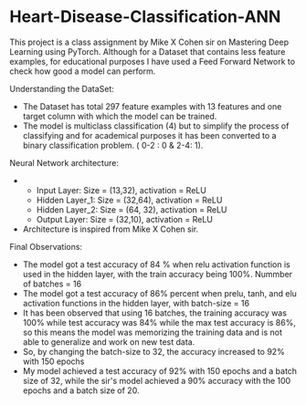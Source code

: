 # Heart-Disease-Classification-ANN

This project is a class assignment by Mike X Cohen sir on Mastering Deep Learning using PyTorch. Although for a Dataset that contains less feature examples, for educational purposes I have used a Feed Forward Network to check how good a model can perform.

Understanding the DataSet:

* The Dataset has total 297 feature examples with 13 features and one target column with which the model can be trained.
* The model is multiclass classification (4) but to simplify the process of classifying and for academical purposes it has been converted to a binary classification problem. ( 0-2 : 0 & 2-4: 1).

Neural Network architecture:
* * Input Layer: Size = (13,32), activation = ReLU
  * Hidden Layer_1: Size = (32,64), activation = ReLU
  * Hidden Layer_2: Size = (64, 32), activation = ReLU
  * Output Layer: Size = (32,10), activation = ReLU
* Architecture is inspired from Mike X Cohen sir.

Final Observations:

* The model got a test accuracy of 84 % when relu activation function is used in the hidden layer, with the train accuracy being 100%. Nummber of batches = 16
* The model got a test accuracy of 86% percent when prelu, tanh, and elu activation functions in the hidden layer, with batch-size = 16
* It has been observed that using 16 batches, the training accuracy was 100% while test accuracy was 84% while the max test accuracy is 86%, so this means the model was memorizing the training data and is not able to generalize and work on new test data.
* So, by changing the batch-size to 32, the accuracy increased to 92% with 150 epochs
* My model achieved a test accuracy of 92% with 150 epochs and a batch size of 32, while the sir's model achieved a 90% accuracy with the 100 epochs and a batch size of 20.
